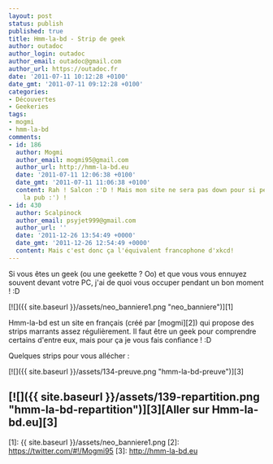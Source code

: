 ```yaml
---
layout: post
status: publish
published: true
title: Hmm-la-bd - Strip de geek
author: outadoc
author_login: outadoc
author_email: outadoc@gmail.com
author_url: https://outadoc.fr
date: '2011-07-11 10:12:28 +0100'
date_gmt: '2011-07-11 09:12:28 +0100'
categories:
- Découvertes
- Geekeries
tags:
- mogmi
- hmm-la-bd
comments:
- id: 186
  author: Mogmi
  author_email: mogmi95@gmail.com
  author_url: http://hmm-la-bd.eu
  date: '2011-07-11 12:06:38 +0100'
  date_gmt: '2011-07-11 11:06:38 +0100'
  content: Rah ! Salcon :'D ! Mais mon site ne sera pas down pour si peu ! Merci pour
    la pub :') !
- id: 430
  author: Scalpinock
  author_email: psyjet999@gmail.com
  author_url: ''
  date: '2011-12-26 13:54:49 +0000'
  date_gmt: '2011-12-26 12:54:49 +0000'
  content: Mais c'est donc ça l'équivalent francophone d'xkcd!
---
```

Si vous êtes un geek (ou une geekette ? Oo) et que vous vous ennuyez souvent devant votre PC, j'ai de quoi vous occuper pendant un bon moment ! :D

[![]({{ site.baseurl }}/assets/neo_banniere1.png "neo_banniere")][1]

Hmm-la-bd est un site en français (créé par [mogmi][2]) qui propose des strips marrants assez régulièrement. Il faut être un geek pour comprendre certains d'entre eux, mais pour ça je vous fais confiance ! :D

Quelques strips pour vous allécher :

[![]({{ site.baseurl }}/assets/134-preuve.png "hmm-la-bd-preuve")][3]

## [![]({{ site.baseurl }}/assets/139-repartition.png "hmm-la-bd-repartition")][3][Aller sur Hmm-la-bd.eu][3]

[1]: {{ site.baseurl }}/assets/neo_banniere1.png
[2]: https://twitter.com/#!/Mogmi95
[3]: http://hmm-la-bd.eu
